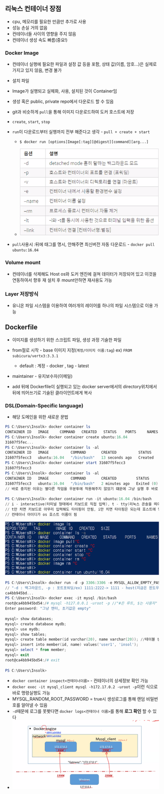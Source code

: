 ## 리눅스 컨테이너 장점

- cpu, 메모리를 필요한 만큼만 추가로 사용
- 성능 손실 거의 없음
- 컨테이너들 사이의 영향을 주지 않음
- 컨테이너 생성 속도 빠름(중요!)

### Docker Image

- 컨테이너 실행에 필요한 파일과 설정 값 등을 포함, 상태 값(이름, 암호...)은 실제로 가지고 있지 않음, 변경 불가

- 설치 파일

- Image가 실행되고 실체화, 사용, 설치된 것이 Container임

- 생성 혹은 public, private repo에서 다운로드 할 수 있음

- git과 비슷하게 `pull`을 통해 이미지 다운로드하여 도커 호스트에 저장

- `create`, `start`, `stop`

- `run`이 다운로드부터 실행까지 전부 해준다고 생각 - `pull + create + start`

  - `$ docker run [options]Image[:tag][@digest][command][arg...]`

  - ![image-20210205133942579](img.assets/image-20210205133942579.png)

- `pull`사용시 :뒤에 태그를 명시, 안해주면 최신버전 자동 다운로드 - `docker pull ubuntu:16.04`

### Volume mount

- 컨테이너를 삭제해도 Host os와 도커 엔진에 걸쳐 데이터가 저장되어 있고 이것을 연동하여서 향후 재 설치 후 mount만하면 재사용도 가능



### Layer 저장방식

- 유니온 파일 시스템을 이용하여 여러개의 레이어를 하나의 파일 시스템으로 이용 가능

## Dockerfile

- 이미지를 생성하기 위한 스크립트 파일, 생성 과정 기술한 파일

- from절로 시작 - base 이미지 지정(`계정/이미지 이름:tag`) ex) `FROM subicura/vertx3:3.3.1`
  - default : 계정 - docker , tag - latest
- maintainer - 유지보수자(이메일)
- add 뒤에 Dockerfile이 실행되고 있는 docker server에서의 directory위치에서 뒤에 띄어쓰기로 기술된 클라이언트에게 복사

### DSL(Domain-Specific language)

- 해당 도메인을 위한 새로운 문법



```powershell
PS C:\Users\Insolk> docker container ls
CONTAINER ID   IMAGE     COMMAND   CREATED   STATUS    PORTS     NAMES
PS C:\Users\Insolk> docker container create ubuntu:16.04
31607f5fec...
PS C:\Users\Insolk> docker container ls -al
CONTAINER ID   IMAGE          COMMAND       CREATED          STATUS    PORTS     NAMES
31607f5fecc3   ubuntu:16.04   "/bin/bash"   13 seconds ago   Created             ecsta..
PS C:\Users\Insolk> docker container start 31607f5fecc3
31607f5fecc3
PS C:\Users\Insolk> docker container ls -al
CONTAINER ID   IMAGE          COMMAND       CREATED         STATUS                      PORTS     NAMES
31607f5fecc3   ubuntu:16.04   "/bin/bash"   2 minutes ago   Exited (0) 43 seconds ago             ecsta..
// 바로 중지된 이유는 별다른 작업을 우분투에 적용해주지 않았기 떄문에 그냥 실행 후 바로 exit됨

PS C:\Users\Insolk> docker container run -it ubuntu:16.04 /bin/bash
// i - interactive(터미널 형태에서 키보드로 직접 입력), t - tty(리눅스 콘솔을 띄어줌), -it... /bin/bash - bash쉘 쓰겟다는 의미
// t만 치면 키보드로 아무리 입력해도 타이핑이 안됨, i만 치면 타이핑은 되는데 호스트에 명령어 전달이 안됨, 꼭 it로 쓰자
// 컨테이너 아이디가 os 호스트 이름이 됨
```

![image-20210205141320353](img.assets/image-20210205141320353.png)

```powershell
PS C:\Users\Insolk> docker run -d -p 3306:3306 -e MYSQL_ALLOW_EMPTY_PASSWORD=true --name mysql mysql:5.7
// "-d : 백그라운드, -p : 포트포워딩/ex) 1111:2222-> 1111 - host(지금은 윈도우), 2222 - container, 호스트에서 컨테이너 안에 쓰려면 포트포워딩 해야함, -e : 환경설정"
ca4bb945bd...
PS C:\Users\Insolk> docker exec -it mysql /bin/bash
root@ca4bb945bd54:/# mysql -h127.0.0.1 -uroot -p //"#은 루트, $는 사용자" 
Enter password: "그냥 엔터, 초기값은 empty"

mysql> show databases;
mysql> create database mydb;
mysql> use mydb;
mysql> show tables;
mysql> create table member(id varchar(20), name varchar(20)); //테이블 생성
mysql> insert into member(id, name) values('user1', 'insol');
mysql> select * from member;
mysql> exit
root@ca4bb945bd54:/# exit

PS C:\Users\Insolk>
```

- `docker container inspect<컨테이너이름>` - 컨테이너의 상세정보 확인 가능
- `docker exec -it mysql_client mysql -h172.17.0.2 -uroot -p`이런 식으로 바로 명령실행도 가능
- MYSQL_RANDOM_ROOT_PASSWORD = true시 생성로그를 통해 랜덤 비밀번호를 알아낼 수 있음
- `-d`때문에 로그를 못봣다면 `docker logs<컨테이너 이름>`를 통해 **로그 확인** 할 수 있다
- ![image-20210205171516607](img.assets/image-20210205171516607.png)